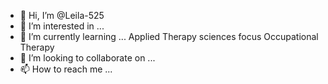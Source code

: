 - 👋 Hi, I’m @Leila-525
- 👀 I’m interested in ...
- 🌱 I’m currently learning ... Applied Therapy sciences focus Occupational Therapy
- 💞️ I’m looking to collaborate on ...
- 📫 How to reach me ...

<!---
Leila-525/Leila-525 is a ✨ special ✨ repository because its `README.md` (this file) appears on your GitHub profile.
You can click the Preview link to take a look at your changes.
--->
